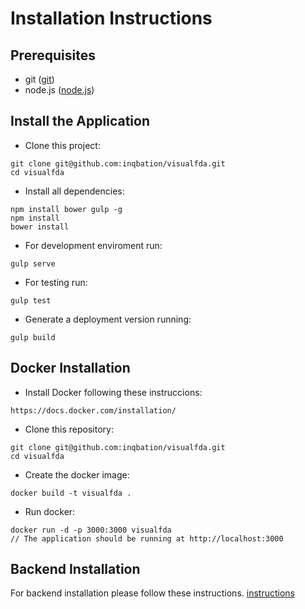 # Installation Instructions

## Prerequisites
 * git ([git](https://git-scm.com/))
 * node.js ([node.js](https://nodejs.org/))

## Install the Application

 * Clone this project:
```
git clone git@github.com:inqbation/visualfda.git
cd visualfda
```
 * Install all dependencies:
```
npm install bower gulp -g
npm install
bower install
```
 * For development enviroment run:
```
gulp serve
```
 * For testing run:
```
gulp test
```
 * Generate a deployment version running:
```
gulp build
```

## Docker Installation

* Install Docker following these instruccions:
```
https://docs.docker.com/installation/
```
* Clone this repository:
```
git clone git@github.com:inqbation/visualfda.git
cd visualfda
```
* Create the docker image:
```
docker build -t visualfda .
```
* Run docker:
```
docker run -d -p 3000:3000 visualfda
// The application should be running at http://localhost:3000
```

## Backend Installation
For backend installation please follow these instructions. [instructions](https://github.com/inqbation/fdadrugnames/blob/master/install.md)